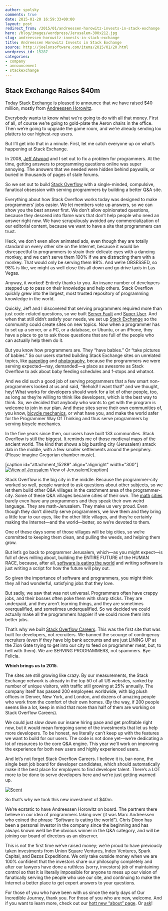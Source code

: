 ```yaml
---
author: spolsky
comments: true
date: 2015-01-20 16:59:33+00:00
layout: post
redirect_from: /2015/01/andreessen-horowitz-invests-in-stack-exchange
hero: /blog/images/wordpress/Jerusalem-300x212.jpg
slug: andreessen-horowitz-invests-in-stack-exchange
title: Andreessen Horowitz Invests in Stack Exchange
source: http://joelonsoftware.com/items/2015/01/20.html
wordpress_id: 15287
categories:
- company
- announcement
- stackexchange
---
```






## Stack Exchange Raises $40m





Today [Stack Exchange](http://stackexchange.com/) is pleased to announce that we have raised $40 million, mostly from [Andreessen Horowitz](http://a16z.com/).




Everybody wants to know what we’re going to do with all that money. First of all, of course we’re going to gold-plate the Aeron chairs in the office. Then we’re going to upgrade the game room, and we’re already sending lox platters to our highest-rep users.




But I’ll get into that in a minute. First, let me catch everyone up on what’s happening at Stack Exchange.




In 2008, [Jeff Atwood](http://blog.codinghorror.com/) and I set out to fix a problem for programmers. At the time, getting answers to programming questions online was super annoying. The answers that we needed were hidden behind paywalls, or buried in thousands of pages of stale forums.




So we set out to build [Stack Overflow](http://stackoverflow.com/) with a single-minded, compulsive, fanatical obsession with serving programmers by building a better Q&A site.




Everything about how Stack Overflow works today was designed to make programmers’ jobs easier. We let members vote up answers, so we can show you the best answer first. We don’t allow opinionated questions, because they descend into flame wars that don’t help people who need an answer right now. We have scrupulously avoided any commercialization of our editorial content, because we want to have a site that programmers can trust.




Heck, we don’t even allow animated ads, even though they are totally standard on every other site on the Internet, because it would be disrespectful to programmers to strain their delicate eyes with a dancing monkey, and we can’t serve them 100% if we are distracting them with a monkey. That would only be serving them 98%. And we’re OBSESSED, so 98% is like, we might as well close this all down and go drive taxis in Las Vegas.




Anyway, it worked! Entirely thanks to you. An insane number of developers stepped up to pass on their knowledge and help others. Stack Overflow quickly grew into the largest, most trusted repository of programming knowledge in the world.




Quickly, Jeff and I discovered that serving programmers required more than just code-related questions, so we built [Server Fault](http://serverfault.com/) and [Super User](http://superuser.com/). And when that still didn’t satisfy your needs, we set up [Stack Exchange](http://stackexchange.com/) so the community could create sites on new topics. Now when a programmer has to set up a server, or a PC, or a database, or Ubuntu, or an iPhone, they have a place to go to ask those questions that are full of the people who can actually help them do it.




But you know how programmers are. They “have babies.” Or “take pictures of babies.” So our users started building Stack Exchange sites on unrelated topics, like [parenting](http://parenting.stackexchange.com/) and [photography](http://photo.stackexchange.com/), because the programmers we were serving expected—nay, demanded!—a place as awesome as Stack Overflow to ask about baby feeding schedules and f-stops and whatnot.




And we did such a good job of serving programmers that a few smart non-programmers looked at us and said, “Behold! I want that!” and we thought, hey! What works for developers should work for a lot of other people, too, as long as they’re willing to think like developers, which is the best way to think. So, we decided that anybody who wants to get with the program is welcome to join in our plan. And these sites serve their own communities of, you know, [bicycle mechanics](http://bicycles.stackexchange.com/), or what have you, and make the world safer for the Programmer Way Of Thinking and thus serve programmers by serving bicycle mechanics.




In the five years since then, our users have built 133 communities. Stack Overflow is still the biggest. It reminds me of those medieval maps of the ancient world. The kind that shows a big bustling city (Jerusalem) smack dab in the middle, with a few smaller settlements around the periphery. (Please imagine Gregorian chamber music).



[caption id="attachment_15289" align="alignright" width="300"][![View of Jerusalem](/blog/images/wordpress/Jerusalem-300x212.jpg)](/blog/images/wordpress/Jerusalem.jpg) View of Jerusalem[/caption]


Stack Overflow is the big city in the middle. Because the programmer-city worked so well, people wanted to ask questions about other subjects, so we let them build other Q&A villages in the catchment area of the programmer-city. Some of these Q&A villages became cities of their own. The [math](http://math.stackexchange.com/) [cities](http://mathoverflow.net/) barely even have any programmers and they speak their own weird language. They are math-Jerusalem. They make us very proud. Even though they don’t directly serve programmers, we love them and they bring a little tear to our eyes, like the other little villages, and they’re certainly making the Internet—and the world—better, so we’re devoted to them.




One of these days some of those villages will be big cities, so we’re committed to keeping them clean, and pulling the weeds, and helping them grow.




But let’s go back to programmer Jerusalem, which—as you might expect—is full of devs milling about, building the ENTIRE FUTURE of the HUMAN RACE, because, after all, [software is eating the world](http://www.wsj.com/articles/SB10001424053111903480904576512250915629460) and writing software is just writing a script for how the future will play out.




So given the importance of software and programmers, you might think they all had wonderful, satisfying jobs that they love.




But sadly, we saw that was not universal. Programmers often have crappy jobs, and their bosses often poke them with sharp sticks. They are underpaid, and they aren’t learning things, and they are sometimes overqualified, and sometimes underqualified. So we decided we could actually make all the programmers happier if we could move them into better jobs.




That’s why we built [Stack Overflow Careers](http://careers.stackoverflow.com/). This was the first site that was built for developers, not recruiters. We banned the scourge of contingency recruiters (even if they have big bank accounts and are just LINING UP at the Zion Gate trying to get into our city to feed on programmer meat, but, to hell with them). We are SERVING PROGRAMMERS, not spammers. Bye Felicia.




**Which brings us to 2015.**




The sites are still growing like crazy. By our measurements, the Stack Exchange network is already in the top 50 of all US websites, ranked by number of unique visitors, with traffic still growing at 25% annually. The company itself has passed 200 employees worldwide, with big plush offices in Denver, New York, and London, and dozens of amazing people who work from the comfort of their own homes. (By the way, if 200 people seems like a lot, keep in mind that more than half of them are working on Stack Overflow Careers).




We could just slow down our insane hiring pace and get profitable right now, but it would mean foregoing some of the investments that let us help more developers. To be honest, we literally can’t keep up with the features we want to build for our users. The code is not done yet—we’re dedicating a lot of resources to the core Q&A engine. This year we’ll work on improving the experience for both new users and highly experienced users.




And let’s not forget Stack Overflow Careers. I believe it is, bar-none, the single best job board for developer candidates, which should automatically make it the best place for employers to find developer talent. There’s a LOT more to be done to serve developers here and we’re just getting warmed up.

[![Scent](/blog/images/wordpress/Scent.png)](/blog/images/wordpress/Scent.png)




So that’s why we took this new investment of $40m.




We’re ecstatic to have Andreessen Horowitz on board. The partners there believe in our idea of programmers taking over (it was Marc Andreessen who coined the phrase “Software is eating the world”). Chris Dixon has been a personal investor in the company since the beginning and has always known we’d be the obvious winner in the Q&A category, and will be joining our board of directors as an observer.




This is not the first time we’ve raised money; we’re proud to have previously taken investments from Union Square Ventures, Index Ventures, Spark Capital, and Bezos Expeditions. We only take outside money when we are 100% confident that the investors share our philosophy completely and after our lawyers have done a ruthless (sorry, investors) job of maintaining control so that it is literally impossible for anyone to mess up our vision of fanatically serving the people who use our site, and continuing to make the Internet a better place to get expert answers to your questions.




For those of you who have been with us since the early days of Our Incredible Journey, thank you. For those of you who are new, welcome. And if you want to learn more, check out our [hott new “about” page](http://stackexchange.com/about). Or [ask](http://meta.stackexchange.com/)!







